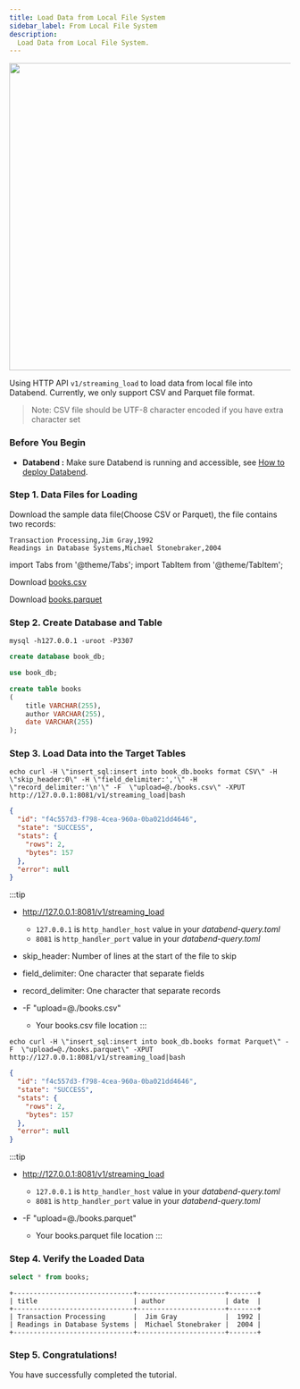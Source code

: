 ```yaml
---
title: Load Data from Local File System
sidebar_label: From Local File System
description:
  Load Data from Local File System.
---
```


<p align="center">
<img src="https://datafuse-1253727613.cos.ap-hongkong.myqcloud.com/load/load-data-from-local-fs.png" width="550"/>
</p>

Using HTTP API `v1/streaming_load` to load data from local file into Databend.
Currently, we only support CSV and Parquet file format.

> Note: CSV file should be UTF-8 character encoded if you have extra character set

### Before You Begin

* **Databend :** Make sure Databend is running and accessible, see [How to deploy Databend](/doc/deploy).

### Step 1. Data Files for Loading

Download the sample data file(Choose CSV or Parquet), the file contains two records:
```text
Transaction Processing,Jim Gray,1992
Readings in Database Systems,Michael Stonebraker,2004
```

import Tabs from '@theme/Tabs';
import TabItem from '@theme/TabItem';

<Tabs groupId="sample-data">

<TabItem value="csv" label="CSV">

Download [books.csv](https://datafuse-1253727613.cos.ap-hongkong.myqcloud.com/data/books.csv)

</TabItem>

<TabItem value="parquet" label="Parquet">

Download [books.parquet](https://datafuse-1253727613.cos.ap-hongkong.myqcloud.com/data/books.parquet)

</TabItem>

</Tabs>

### Step 2. Create Database and Table

```shell
mysql -h127.0.0.1 -uroot -P3307
```

```sql title='mysql>'
create database book_db;
```

```sql title='mysql>'
use book_db;
```

```sql title='mysql>'
create table books
(
    title VARCHAR(255),
    author VARCHAR(255),
    date VARCHAR(255)
);
```

### Step 3. Load Data into the Target Tables

<Tabs groupId="load-data">

<TabItem value="csv" label="CSV">

```shell title='Request'
echo curl -H \"insert_sql:insert into book_db.books format CSV\" -H \"skip_header:0\" -H \"field_delimiter:','\" -H \"record_delimiter:'\n'\" -F  \"upload=@./books.csv\" -XPUT http://127.0.0.1:8081/v1/streaming_load|bash
```

```json title='Response'
{
  "id": "f4c557d3-f798-4cea-960a-0ba021dd4646",
  "state": "SUCCESS",
  "stats": {
    "rows": 2,
    "bytes": 157
  },
  "error": null
}
```

:::tip
* http://127.0.0.1:8081/v1/streaming_load
  * `127.0.0.1` is `http_handler_host` value in your *databend-query.toml*
  * `8081` is `http_handler_port` value in your *databend-query.toml*

* skip_header: Number of lines at the start of the file to skip
* field_delimiter: One character that separate fields
* record_delimiter: One character that separate records
* -F  \"upload=@./books.csv\"
  * Your books.csv file location
:::

</TabItem>

<TabItem value="parquet" label="Parquet">

```shell title='Request'
echo curl -H \"insert_sql:insert into book_db.books format Parquet\" -F  \"upload=@./books.parquet\" -XPUT http://127.0.0.1:8081/v1/streaming_load|bash
```

```json title='Response'
{
  "id": "f4c557d3-f798-4cea-960a-0ba021dd4646",
  "state": "SUCCESS",
  "stats": {
    "rows": 2,
    "bytes": 157
  },
  "error": null
}
```

:::tip
* http://127.0.0.1:8081/v1/streaming_load
  * `127.0.0.1` is `http_handler_host` value in your *databend-query.toml*
  * `8081` is `http_handler_port` value in your *databend-query.toml*

* -F  \"upload=@./books.parquet\"
  * Your books.parquet file location
:::

</TabItem>

</Tabs>


### Step 4. Verify the Loaded Data

```sql title='mysql>'
select * from books;
```

```
+------------------------------+----------------------+-------+
| title                        | author               | date  |
+------------------------------+----------------------+-------+
| Transaction Processing       |  Jim Gray            |  1992 |
| Readings in Database Systems |  Michael Stonebraker |  2004 |
+------------------------------+----------------------+-------+
```

### Step 5. Congratulations!

You have successfully completed the tutorial.
